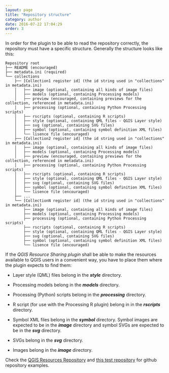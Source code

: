 ```yaml
---
layout: page
title: "Repository structure"
category: author
date: 2016-07-22 17:04:29
order: 3
---
```


In order for the plugin to be able to read the repository correctly, the 
repository must have a specific structure. Generally the structure looks like
this:

    Repository root
    ├── README (encouraged)
    ├── metadata.ini (required)
    └── collections
        ├── [Collection1 register id] (the id string used in "collections" in metadata.ini)
        │   ├── image (optional, containing all kinds of image files)
        │   ├── models (optional, containing Processing models)
        │   ├── preview (encouraged, containing previews for the collection, referenced in metadata.ini)
        │   ├── processing (optional, containing Python Processing scripts)
        │   ├── rscripts (optional, containing R scripts)
        │   ├── style (optional, containing QML files - QGIS Layer style)
        │   ├── svg (optional, containing SVG files)
        │   ├── symbol (optional, containing symbol definition XML files)
        │   └── lisence file (encouraged)
        ├── [Collection2 register id] (the id string used in "collections" in metadata.ini)
        │   ├── image (optional, containing all kinds of image files)
        │   ├── models (optional, containing Processing models)
        │   ├── preview (encouraged, containing previews for the collection, referenced in metadata.ini)
        │   ├── processing (optional, containing Python Processing scripts)
        │   ├── rscripts (optional, containing R scripts)
        │   ├── style (optional, containing QML files - QGIS Layer style)
        │   ├── svg (optional, containing SVG files)
        │   ├── symbol (optional, containing symbol definition XML files)
        │   └── lisence file (encouraged)
        ├── ...
        └── [CollectionN register id] (the id string used in "collections" in metadata.ini)
            ├── image (optional, containing all kinds of image files)
            ├── models (optional, containing Processing models)
            ├── processing (optional, containing Python Processing scripts)
            ├── rscripts (optional, containing R scripts)
            ├── style (optional, containing QML files - QGIS Layer style)
            ├── svg (optional, containing SVG files)
            ├── symbol (optional, containing symbol definition XML files)
            └── lisence file (encouraged)

If the *QGIS Resource Sharing plugin* shall be able to make the
resources available to QGIS users in a convenient way, you have
to place them where the plugin expects to find them:

* Layer style (QML) files belong in the ***style*** directory.

* Processing models belong in the ***models*** directory.

* Processing (Python) scripts belong in the ***processing*** directory.

* R script (for use with the Processing R plugin) belong in in the
  ***rscripts*** directory.

* Symbol XML files belong in the ***symbol*** directory.
  Symbol images are expected to be in the ***image*** directory and
  symbol SVGs are expected to be in the ***svg*** directory.

* SVGs belong in the ***svg*** directory.

* Images belong in the ***image*** directory.

Check the
[QGIS Resources Repository](https://github.com/QGIS/QGIS-Resources) and
[this test repository](https://github.com/QGIS-Contribution/QGIS_Test-Resources)
for github repository examples.

              
              
               
                
